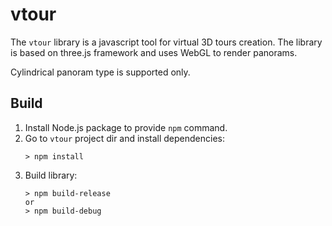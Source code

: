# vtour
The `vtour` library is a javascript tool for virtual 3D tours creation. The library is based on three.js framework and uses WebGL to render panorams.

Cylindrical panoram type is supported only.

## Build

1. Install Node.js package to provide `npm` command.
1. Go to `vtour` project dir and install dependencies:
    ```
    > npm install
    ```
1. Build library:
    ```
    > npm build-release
    or
    > npm build-debug
    ```
